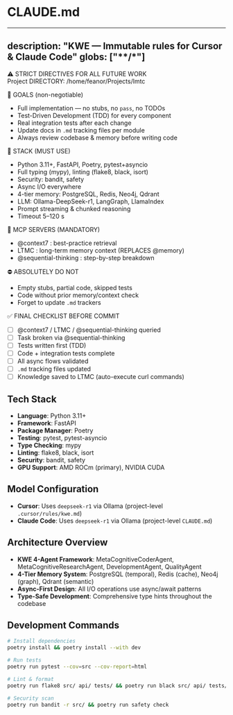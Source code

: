 # CLAUDE.md

---
description: "KWE — Immutable rules for Cursor & Claude Code"
globs: ["**/*"]
---

⚠️ STRICT DIRECTIVES FOR ALL FUTURE WORK  
Project DIRECTORY: /home/feanor/Projects/lmtc

🧠 GOALS (non-negotiable)
- Full implementation — no stubs, no `pass`, no TODOs  
- Test-Driven Development (TDD) for every component  
- Real integration tests after each change  
- Update docs in `.md` tracking files per module  
- Always review codebase & memory before writing code

🧰 STACK (MUST USE)
- Python 3.11+, FastAPI, Poetry, pytest+asyncio  
- Full typing (mypy), linting (flake8, black, isort)  
- Security: bandit, safety  
- Async I/O everywhere  
- 4-tier memory: PostgreSQL, Redis, Neo4j, Qdrant  
- LLM: Ollama-DeepSeek-r1, LangGraph, LlamaIndex  
- Prompt streaming & chunked reasoning  
- Timeout 5–120 s  

🧠 MCP SERVERS (MANDATORY)
- @context7   : best-practice retrieval  
- LTMC        : long-term memory context (REPLACES @memory)  
- @sequential-thinking : step-by-step breakdown  

⛔️ ABSOLUTELY DO NOT
- Empty stubs, partial code, skipped tests  
- Code without prior memory/context check  
- Forget to update `.md` trackers  

✅ FINAL CHECKLIST BEFORE COMMIT
- [ ] @context7 / LTMC / @sequential-thinking queried  
- [ ] Task broken via @sequential-thinking  
- [ ] Tests written first (TDD)  
- [ ] Code + integration tests complete  
- [ ] All async flows validated  
- [ ] `.md` tracking files updated  
- [ ] Knowledge saved to LTMC (auto-execute curl commands)  

## Tech Stack
- **Language**: Python 3.11+  
- **Framework**: FastAPI  
- **Package Manager**: Poetry  
- **Testing**: pytest, pytest-asyncio  
- **Type Checking**: mypy  
- **Linting**: flake8, black, isort  
- **Security**: bandit, safety  
- **GPU Support**: AMD ROCm (primary), NVIDIA CUDA  

## Model Configuration
- **Cursor**: Uses `deepseek-r1` via Ollama (project-level `.cursor/rules/kwe.md`)  
- **Claude Code**: Uses `deepseek-r1` via Ollama (project-level `CLAUDE.md`)  

## Architecture Overview
- **KWE 4-Agent Framework**: MetaCognitiveCoderAgent, MetaCognitiveResearchAgent, DevelopmentAgent, QualityAgent  
- **4-Tier Memory System**: PostgreSQL (temporal), Redis (cache), Neo4j (graph), Qdrant (semantic)  
- **Async-First Design**: All I/O operations use async/await patterns  
- **Type-Safe Development**: Comprehensive type hints throughout the codebase  

## Development Commands
```bash
# Install dependencies
poetry install && poetry install --with dev

# Run tests
poetry run pytest --cov=src --cov-report=html

# Lint & format
poetry run flake8 src/ api/ tests/ && poetry run black src/ api/ tests/ && poetry run isort src/ api/ tests/

# Security scan
poetry run bandit -r src/ && poetry run safety check
